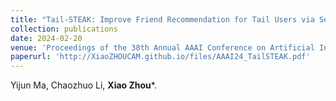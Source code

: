 ```yaml
---
title: "Tail-STEAK: Improve Friend Recommendation for Tail Users via Self-Training Enhanced Knowledge Distillation"
collection: publications
date: 2024-02-20
venue: 'Proceedings of the 38th Annual AAAI Conference on Artificial Intelligence (AAAI)'
paperurl: 'http://XiaoZHOUCAM.github.io/files/AAAI24_TailSTEAK.pdf'
---
```


Yijun Ma, Chaozhuo Li, **Xiao Zhou**\*. 